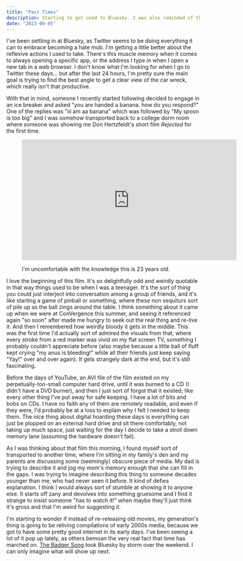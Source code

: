 ```yaml
---
title: "Past Times"
description: Starting to get used to Bluesky. I was also reminded of the weirdness of Don Hertzfeldt's Rejected cartoon.
date: "2023-09-05"
---
```


I've been settling in at Bluesky, as Twitter seems to be doing everything it can to embrace becoming a hate mob. I'm getting a little better about the reflexive actions I used to take. There's this muscle memory when it comes to always opening a specific app, or the address I type in when I open a new tab in a web browser. I don't know what I'm looking for when I go to Twitter these days... but after the last 24 hours, I'm pretty sure the main goal is trying to find the best angle to get a clear view of the car wreck, which really isn't that productive.

With that in mind, someone I recently started following decided to engage in an ice breaker and asked "you are handed a banana. how do you respond?" One of the replies was "iii am aa banana" which was followed by "My spoon is too big" and I was somehow transported back to a college dorm room where someone was showing me Don Hertzfeldt's short film _Rejected_ for the first time.

<figure>

<iframe width="560" height="315" src="https://www.youtube.com/embed/W7JyjZI3LUM?si=cIioBYUHjJJsFOk5" title="YouTube video player" frameborder="0" allow="accelerometer; autoplay; clipboard-write; encrypted-media; gyroscope; picture-in-picture; web-share" referrerpolicy="strict-origin-when-cross-origin" allowfullscreen></iframe>

<figcaption>

I'm uncomfortable with the knowledge this is 23 years old.

</figcaption>



</figure>

I love the beginning of this film. It's so delightfully odd and weirdly quotable in that way things used to be when I was a teenager. It's the sort of thing you could just interject into conversation among a group of friends, and it's like starting a game of pinball or something, where these non sequiturs sort of pile up as the ball zings around the table. I think something about it came up when we were at ConVergence this summer, and seeing it referenced again "so soon" after made me hungry to seek out the real thing and re-live it. And then I remembered how weirdly bloody it gets in the middle. This was the first time I'd actually sort of admired the visuals from that, where every stroke from a red marker was vivid on my flat screen TV, something I probably couldn't appreciate before (also maybe because a little ball of fluff kept crying "my anus is bleeding!" while all their friends just keep saying "Yay!" over and over again). It gets strangely dark at the end, but it's still fascinating.

Before the days of YouTube, an AVI file of the film existed on my perpetually-too-small computer hard drive, until it was burned to a CD (I didn't have a DVD burner), and then I just sort of forgot that it existed; like every other thing I've put away for safe keeping. I have a lot of bits and bobs on CDs. I have no faith any of them are remotely readable, and even if they were, I'd probably be at a loss to explain why I felt I needed to keep them. The nice thing about digital hoarding these days is everything can just be plopped on an external hard drive and sit there comfortably, not taking up much space, just waiting for the day I decide to take a stroll down memory lane (assuming the hardware doesn't fail).

As I was thinking about that film this morning, I found myself sort of transported to another time, where I'm sitting in my family's den and my parents are discussing some (seemingly) obscure piece of media. My dad is trying to describe it and jog my mom's memory enough that she can fill in the gaps. I was trying to imagine describing this thing to someone decades younger than me, who had never seen it before. It kind of defies explanation. I think I would always sort of stumble at showing it to anyone else. It starts off zany and devolves into something gruesome and I find it strange to insist someone "has to watch it!" when maybe they'll just think it's gross and that I'm weird for suggesting it.

I'm starting to wonder if instead of re-releasing old movies, my generation's thing is going to be reliving compilations of early 2000s media, because we got to have some pretty good internet in its early days. I've been seeing a lot of it pop up lately, as others bemoan the very real fact that time has marched on. [The Badger Song](https://en.wikipedia.org/wiki/Badgers_\(animation\)) took Bluesky by storm over the weekend. I can only imagine what will show up next.

